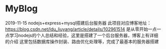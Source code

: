 # MyBlog
2019-11-15
nodejs+express+mysql搭建后台服务器
此项目对应博客地址：https://blog.csdn.net/ldu_liuyang/article/details/102961514
是从零开始一点一点学习nodejs的个人总结和经验，这里是搭建了一个后台服务器，博客上有详细的介绍
这里包括数据库操作封装、路由优化处理等，完成了最基本的服务器搭建
